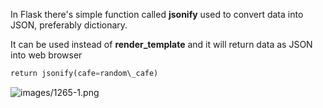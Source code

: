 


  
In Flask there's simple function called **jsonify** used to convert data into JSON, preferably dictionary.  
  
It can be used instead of **render\_template** and it will return data as JSON into web browser  
  

```python
return jsonify(cafe=random\_cafe)
```
  
  
![images/1265-1.png](images/1265-1.png)  
